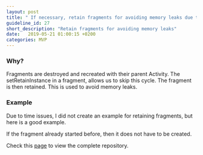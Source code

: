 ```yaml
---
layout: post
title: " If necessary, retain fragments for avoiding memory leaks due to configuration changes in the activities."
guideline_id: 27
short_description: "Retain fragments for avoiding memory leaks"
date:   2019-05-21 01:00:15 +0200
categories: MVP
---
```

<h3>Why?</h3>
Fragments are destroyed and recreated with their parent Activity.
The setRetainInstance in a fragment, allows us to skip this cycle.
The fragment is then retained. This is used to avoid memory leaks.


<h3>Example</h3>
Due to time issues, I did not create an example for retaining fragments, but here is a good example.

<script src="https://gist.github.com/Geertdepont/d86d93767d2f95073716f3c926720d5a.js"></script>


<script src="https://gist.github.com/Geertdepont/9f0fd8ea570f16fcc05df5c091fd7873.js"></script>

If the fragment already started before, then it does not have to be created. 


Check this [page][github-page] to view the complete repository.

[github-page]: https://www.androiddesignpatterns.com/2013/04/retaining-objects-across-config-changes.html
